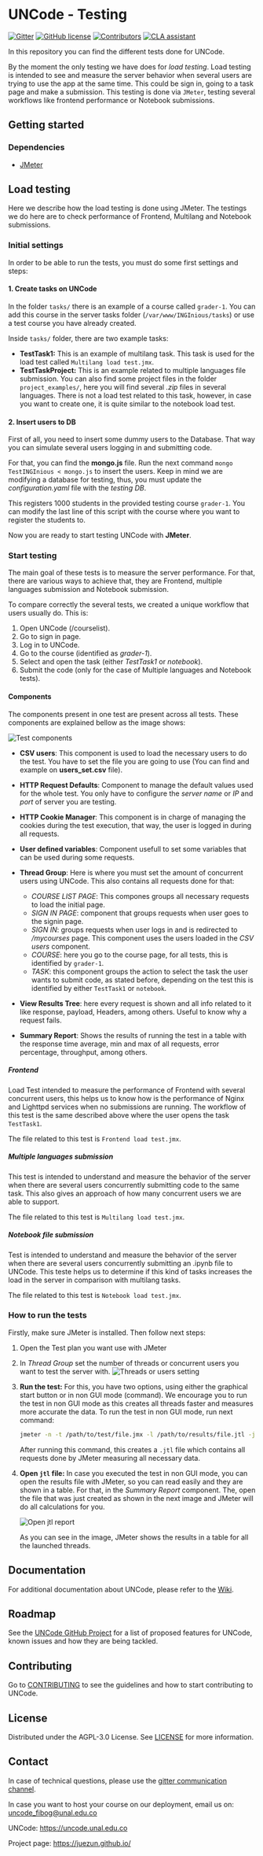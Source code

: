 # UNCode - Testing

[![Gitter](https://badges.gitter.im/uncode-unal/community.svg)][gitter_url]
[![GitHub license](https://img.shields.io/github/license/JuezUN/Testing?label=GitHub%20license&style=plastic)][license_url]
[![Contributors](https://img.shields.io/github/contributors/JuezUN/Testing?style=plastic)][contributors_url]
[![CLA assistant](https://cla-assistant.io/readme/badge/JuezUN/Testing)][cla_url]

In this repository you can find the different tests done for UNCode.

By the moment the only testing we have does for _load testing_. Load testing is intended to see and
 measure the server behavior when several users are trying to use the app at the same time. This could be sign in,
 going to a task page and make a submission. This testing is done via `JMeter`, testing several workflows 
 like frontend performance or Notebook submissions.

## Getting started

### Dependencies

- [JMeter][jmeter_url]

## Load testing

Here we describe how the load testing is done using JMeter. The testings we do here are to
check performance of Frontend, Multilang and Notebook submissions.

### Initial settings

In order to be able to run the tests, you must do some first settings and steps:

#### 1. Create tasks on UNCode

In the folder `tasks/` there is an example of a course called `grader-1`. You can add this
course in the server tasks folder (`/var/www/INGInious/tasks`) or use a test course you have already created.

Inside `tasks/` folder, there are two example tasks:

- **TestTask1:** This is an example of multilang task. This task is used for the load test called
`Multilang load test.jmx`.
- **TestTaskProject:** This is an example related to multiple languages file submission. You can also
 find some project files in the folder `project_examples/`, here you will find several *.zip*
 files in several languages. There is not a load test related to this task, however, in case you
 want to create one, it is quite similar to the notebook load test.

#### 2. Insert users to DB

First of all, you need to insert some dummy users to the Database. That way you can simulate
several users logging in and submitting code.

For that, you can find the **mongo.js** file. Run the next command
`mongo TestINGInious < mongo.js` to insert the users. Keep in mind we are modifying a database for
testing, thus, you must update the _configuration.yaml_ file with the *testing DB*.

This registers 1000 students in the provided testing course `grader-1`. You can modify the last line of this
 script with the course where you want to register the students to.

Now you are ready to start testing UNCode with **JMeter**.

### Start testing

The main goal of these tests is to measure the server performance. For that, there are various ways
to achieve that, they are Frontend, multiple languages submission and Notebook submission.

To compare correctly the several tests, we created a unique workflow that users usually do. This
is:

1. Open UNCode (/courselist).
2. Go to sign in page.
3. Log in to UNCode.
4. Go to the course (identified as _grader-1_).
5. Select and open the task (either _TestTask1_ or _notebook_).
6. Submit the code (only for the case of Multiple languages and Notebook tests).

#### Components

The components present in one test are present across all tests. These components are explained
bellow as the image shows:

![Test components](load_tests/images/tests_components.png)

- **CSV users**: This component is used to load the necessary users to do the test. You have to set the file you are going to use (You can find and example on **users_set.csv** file).
- **HTTP Request Defaults**: Component to manage the default values used for the whole test. You only have to configure the _server name_ or _IP_ and _port_ of server you are testing.
- **HTTP Cookie Manager**: This component is in charge of managing the cookies during the test execution, that way, the user is logged in during all requests.
- **User defined variables**: Component usefull to set some variables that can be used during some
requests.
- **Thread Group**: Here is where you must set the amount of concurrent users using UNCode. This
also contains all requests done for that:
  - _COURSE LIST PAGE_: This compones groups all necessary requests to load the initial page.
  - _SIGN IN PAGE_: component that groups requests when user goes to the signin page.
  - _SIGN IN_: groups requests when user logs in and is redirected to _/mycourses_ page. This
  component uses the users loaded in the _CSV users_ component.
  - _COURSE_: here you go to the course page, for all tests, this is identified by `grader-1`.
  - _TASK_: this component groups the action to select the task the user wants to submit code, as
  stated before, depending on the test this is identified by either `TestTask1` or `notebook`.

- **View Results Tree**:  here every request is shown and all info related to it like response,
payload, Headers, among others. Useful to know why a request fails.
- **Summary Report**: Shows the results of running the test in a table with the response time
average, min and max of all requests, error percentage, throughput, among others.

##### Frontend

Load Test intended to measure the performance of Frontend with several concurrent users, this
helps us to know how is the performance of Nginx and Lighttpd services when no submissions are running. The workflow of this test is the same described above where the user opens the task `TestTask1`.

The file related to this test is `Frontend load test.jmx`.

##### Multiple languages submission

This test is intended to understand and measure the behavior of the server when there are several users concurrently submitting code to the same task. This also gives an approach of how many concurrent users we are able to support.

The file related to this test is `Multilang load test.jmx`.

##### Notebook file submission

Test is intended to understand and measure the behavior of the server when there are several users concurrently submitting an .ipynb file to UNCode. This teste helps us to determine if this kind of
tasks increases the load in the server in comparison with multilang tasks.

The file related to this test is `Notebook load test.jmx`.

### How to run the tests

Firstly, make sure JMeter is installed. Then follow next steps:

1. Open the Test plan you want use with JMeter
2. In _Thread Group_ set the number of threads or concurrent users you want to test the server with.
    ![Threads or users setting](load_tests/images/thread_group.png)

3. **Run the test:**
    For this, you have two options, using either the graphical start button or in non
    GUI mode (command). We encourage you to run the test in non GUI mode as this creates all
    threads faster and measures more accurate the data.
    To run the test in non GUI mode, run next command:

    ```bash
    jmeter -n -t /path/to/test/file.jmx -l /path/to/results/file.jtl -j /path/to/log/file.log
    ```

    After running this command, this creates a `.jtl` file which contains all requests done by
    JMeter measuring all necessary data.

4. **Open `jtl` file:**
    In case you executed the test in non GUI mode, you can open the results file with JMeter, so
    you can read easily and they are shown in a table. For that, in the _Summary Report_
    component. The, open the file that was just created as shown in the next image and JMeter will
    do all calculations for you.

    ![Open jtl report](load_tests/images/summary_report.png)

    As you can see in the image, JMeter shows the results in a table for all the launched threads.

## Documentation

For additional documentation about UNCode, please refer to the [Wiki][uncode_wiki_url].

## Roadmap

See the [UNCode GitHub Project][project_url] for a list of proposed features for UNCode, known issues and how they are
 being tackled.

## Contributing

Go to [CONTRIBUTING][contributing_url] to see the guidelines and how to start contributing to UNCode.

## License

Distributed under the AGPL-3.0 License. See [LICENSE][license_url] for more information.

## Contact

In case of technical questions, please use the [gitter communication channel][gitter_url].

In case you want to host your course on our deployment, email us on: <uncode_fibog@unal.edu.co>

UNCode: <https://uncode.unal.edu.co>

Project page: <https://juezun.github.io/>

[jmeter_url]: https://jmeter.apache.org/
[uncode_wiki_url]: https://github.com/JuezUN/INGInious/wiki
[project_url]: https://github.com/orgs/JuezUN/projects/3
[contributing_url]: https://github.com/JuezUN/Testin/blob/master/CONTRIBUTING.md
[gitter_url]:https://gitter.im/uncode-unal/community?utm_source=badge&utm_medium=badge&utm_campaign=pr-badge
[repository_url]: https://github.com/JuezUN/Testing
[contributors_url]: https://github.com/JuezUN/Testing/graphs/contributors
[cla_url]: https://cla-assistant.io/JuezUN/Testing
[license_url]: https://github.com/JuezUN/Testing/blob/master/LICENSE